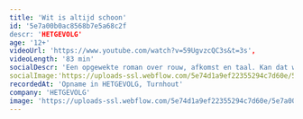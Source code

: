 ```yaml
---
title: 'Wit is altijd schoon'
id: '5e7a00b0ac8568b7e5a68c2f
descr: 'HETGEVOLG'
age: '12+'
videoUrl: 'https://www.youtube.com/watch?v=59UgvzcQC3s&t=3s',
videoLength: '83 min'
socialDescr: 'Een opgewekte roman over rouw, afkomst en taal. Kan dat wel? Wie de roman Wit is altijd schoon van Leo Pleysier heeft gelezen, kent het antwoord. In een buitengewone heldere en lichtvoetige taal beschrijft Pleysier de complexe gevoelens van een zoon voor zijn overleden moeder, die hem heel lang bedolven heeft onder haar gepraat. Het levert een warm en liefdevol portret op van de moeder.Na het succes van U bent mijn moeder gaan Stefan Perceval en Sien Eggers opnieuw samen aan de slag met een beklijvende tekst over afscheid en ontdekken, over samen en alleen.'
socialImage:'https://uploads-ssl.webflow.com/5e74d1a9ef22355294c7d60e/5e7a00894eca6e6f1f973b86_hetgevolg_wit.jpg'
recordedAt: 'Opname in HETGEVOLG, Turnhout'
company: 'HETGEVOLG'
image: 'https://uploads-ssl.webflow.com/5e74d1a9ef22355294c7d60e/5e7a00894eca6e6f1f973b86_hetgevolg_wit.jpg'
---
```

